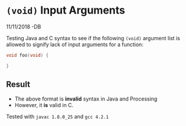 # ```(void)``` Input Arguments
11/11/2018 -DB

Testing Java and C syntax to see if the following ```(void)``` argument list is allowed to signify lack of input arguments for a function:
```C
void foo(void) {

}
```

## Result
- The above format is **invalid** syntax in Java and Processing
- However, it **is** valid in C.

Tested with ```javac 1.8.0_25``` and ```gcc 4.2.1```
